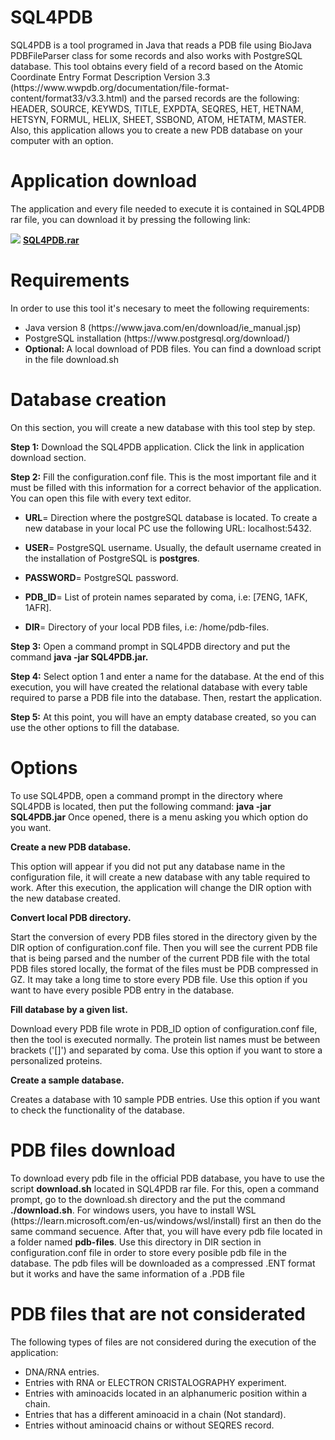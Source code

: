 
<h1> SQL4PDB </h1>
<p> SQL4PDB is a tool programed in Java that reads a PDB file using BioJava PDBFileParser class for some records and also works with PostgreSQL database. This tool obtains every field of a record based on the Atomic Coordinate Entry Format Description Version 3.3 (https://www.wwpdb.org/documentation/file-format-content/format33/v3.3.html) and the parsed records are the following: HEADER, SOURCE, KEYWDS, TITLE, EXPDTA, SEQRES, HET, HETNAM, HETSYN, FORMUL, HELIX, SHEET,  SSBOND, ATOM, HETATM, MASTER. Also, this application allows you to create a new PDB database on your computer with an option.</p>

<h1>Application download</h1>
<p>The application and every file needed to execute it is contained in SQL4PDB rar file, you can download it by pressing the following link: <br></p>
<span><img src="https://user-images.githubusercontent.com/31783838/113711005-ccdc3880-96ba-11eb-9d3e-d4c030020985.png" />
<a href = "https://github.com/dbgutalca/sql4pdb/raw/main/SQL4PDB.rar"> <b>SQL4PDB.rar</b></a></span>

<h1>Requirements</h1>
In order to use this tool it's necesary to meet the following requirements:

<ul>
  <li>Java version 8 (https://www.java.com/en/download/ie_manual.jsp)</li>
  <li>PostgreSQL installation (https://www.postgresql.org/download/)</li>
  <li> <b>Optional: </b>A local download of PDB files. You can find a download script in the file download.sh</li>
</ul>

<h1>Database creation</h1>
<p>On this section, you will create a new database with this tool step by step.</p>
<p><b>Step 1:</b> Download the SQL4PDB application. Click the link in application download section.</p>
<p><b>Step 2:</b> Fill the configuration.conf file. This is the most important file and it must be filled with this information for a correct behavior of the application. You can open this file with every text editor.</p>
<ul>
<li><p><b>URL</b>= Direction where the postgreSQL database is located. To create a new database in your local PC use the following URL: localhost:5432.</p></li>
<li><p><b>USER</b>= PostgreSQL username. Usually, the default username created in the installation of PostgreSQL is <b>postgres</b>.</p></li>
<li><p><b>PASSWORD</b>= PostgreSQL password.</p></li>
<li><p><b>PDB_ID</b>= List of protein names separated by coma, i.e: [7ENG, 1AFK, 1AFR].</p></li>
<li><p><b>DIR</b>= Directory of your local PDB files, i.e: /home/pdb-files.</p></li>
</ul>
<p><b>Step 3:</b> Open a command prompt in SQL4PDB directory and put the command <b>java -jar SQL4PDB.jar.</b> </p>
<p><b>Step 4:</b> Select option 1 and enter a name for the database. At the end of this execution, you will have created the relational database with every table required to parse a PDB file into the database. Then, restart the application. </p>
<p><b>Step 5:</b> At this point, you will have an empty database created, so you can use the other options to fill the database.</p>

<h1>Options</h1>

<p>To use SQL4PDB, open a command prompt in the directory where SQL4PDB is located, then put the following command: <b>java -jar SQL4PDB.jar</b> Once opened, there is a menu asking you which option do you want.</p>
<p><b>Create a new PDB database.</b></p>
<p>This option will appear if you did not put any database name in the configuration file, it will create a new database with any table required to work. After this execution, the application will change the DIR option with the new database created.</p>
<p><b>Convert local PDB directory.</b></p>
<p>Start the conversion of every PDB files stored in the directory given by the DIR option of configuration.conf file. Then you will see the current PDB file that is being parsed and the number of the current PDB file with the total PDB files stored locally, the format of the files must be PDB compressed in GZ. It may take a long time to store every PDB file. Use this option if you want to have every posible PDB entry in the database.</p>
<p><b>Fill database by a given list.</b></p>
<p>Download every PDB file wrote in PDB_ID option of configuration.conf file, then the tool is executed normally. The protein list names must be between brackets ('[]') and separated by coma. Use this option if you want to store a personalized proteins.</p>
<p><b>Create a sample database.</b></p>
<p>Creates a database with 10 sample PDB entries. Use this option if you want to check the functionality of the database.</p>


<h1>PDB files download</h1>
<p>To download every pdb file in the official PDB database, you have to use the script <b>download.sh</b> located in SQL4PDB rar file. For this, open a command prompt, go to the download.sh directory and the put the command <b>./download.sh</b>. For windows users, you have to install WSL (https://learn.microsoft.com/en-us/windows/wsl/install) first an then do the same command secuence. After that, you will have every pdb file located in a folder named <b>pdb-files</b>. Use this directory in DIR section in configuration.conf file in order to store every posible pdb file in the database. The pdb files will be downloaded as a compressed .ENT format but it works and have the same information of a .PDB file</p>

<h1>PDB files that are not considerated</h1>
<p>The following types of files are not considered during the execution of the application:</p>
<ul>
<li>DNA/RNA entries.</li>
<li>Entries with RNA or ELECTRON CRISTALOGRAPHY experiment.</li>
<li>Entries with aminoacids located in an alphanumeric position within a chain.</li>
<li>Entries that has a different aminoacid in a chain (Not standard).</li>
<li>Entries without aminoacid chains or without SEQRES record.</li>
</ul>

